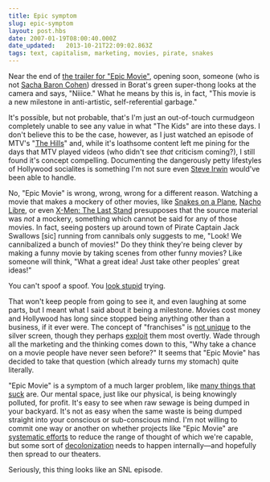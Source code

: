 ```yaml
---
title: Epic symptom
slug: epic-symptom
layout: post.hbs
date: 2007-01-19T08:00:40.000Z
date_updated:   2013-10-21T22:09:02.863Z
tags: text, capitalism, marketing, movies, pirate, snakes
---
```


Near the end of <a href="http://www.epicmoviethemovie.com/" title="EpicMovieTheMovie.com">the trailer for "Epic Movie"</a>, opening soon, someone (who is not <a href="http://www.hfpa.org/videogallery/video/49514/" title="SBC interviewed after Golden Globes">Sacha Baron Cohen</a>) dressed in Borat's green super-thong looks at the camera and says, "Niiice." What he means by this is, in fact, "This movie is a new milestone in anti-artistic, self-referential garbage."<!--more-->

It's possible, but not probable, that's I'm just an out-of-touch curmudgeon completely unable to see any value in what "The Kids" are into these days. I don't believe this to be the case, however, as I just watched an episode of MTV's "<a href="http://www.mtv.com/ontv/dyn/the_hills/series.jhtml" title="TheHills.MTV.com">The Hills</a>" and, while it's loathsome content left me pining for the days that MTV played videos (who didn't see <em>that</em> criticism coming?), I still found it's concept compelling. Documenting the dangerously petty lifestyles of Hollywood socialites is something I'm not sure even <a href="http://animal.discovery.com/fansites/crochunter/crochunter.html" title="It sucks having to use the past tense here...">Steve Irwin</a> would've been able to handle.

No, "Epic Movie" is wrong, wrong, wrong for a different reason. Watching a movie that makes a mockery of other movies, like <a href="http://www.imdb.com/title/tt0417148/" title="SoaP on IMDB">Snakes on a Plane</a>, <a href="http://www.imdb.com/title/tt0457510/" title="Nacho Libre on IMDB">Nacho Libre</a>, or even <a href="http://www.imdb.com/title/tt0376994/" title="X-3 on IMDB">X-Men: The Last Stand</a> presupposes that the source material was <em>not</em> a mockery, something which cannot be said for any of those movies. In fact, seeing posters up around town of Pirate Captain Jack Swallows [sic] running from cannibals only suggests to me, "Look! We cannibalized a bunch of movies!" Do they think they're being clever by making a funny movie by taking scenes from other funny movies? Like someone will think, "What a great idea! Just take other peoples' great ideas!"

You can't spoof a spoof. You <a href="http://www.foxnews.com/story/0,2933,244882,00.html" title="Colbert on OReilly">look stupid</a> trying.

That won't keep people from going to see it, and even laughing at some parts, but I meant what I said about it being a milestone. Movies cost money and Hollywood has long since stopped being anything other than a business, if it ever were. The concept of "franchises" is <a href="http://www.scholastic.com/harrypotter/" title="Harry Potter at Scholastic">not unique</a> to the silver screen, though they perhaps <a href="http://harrypotter.warnerbros.com/" title="Harry Potter on Warner Bros">exploit</a> them most overtly. Wade through all the marketing and the thinking comes down to this, "Why take a chance on a movie people have never seen before?" It seems that "Epic Movie" has decided to take that question (which already turns my stomach) quite literally.

"Epic Movie" is a symptom of a much larger problem, like <a href="http://www.getitstraightby2008.org/" title="Voting fraud, for one">many things that suck</a> are. Our mental space, just like our physical, is being knowingly polluted, for profit. It's easy to see when raw sewage is being dumped in your backyard. It's not as easy when the same waste is being dumped straight into your conscious or sub-conscious mind. I'm not willing to commit one way or another on whether projects like "Epic Movie" are <a href="http://www.sedhe.net/dystopia/language.php" title="1984 and the Language of Oppression">systematic efforts</a> to reduce the range of thought of which we're capable, but some sort of <a href="http://www.rachel.org/bulletin/index.cfm?issue_ID=2489" title="Decolonizing the Revolutionary Imagination">decolonization</a> needs to happen internally&mdash;and hopefully then spread to our theaters.

Seriously, this thing looks like an SNL episode.
